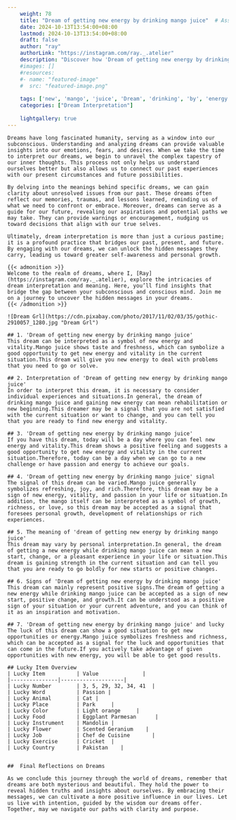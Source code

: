 ```yaml
---
    weight: 78
    title: "Dream of getting new energy by drinking mango juice"  # Assuming 'title' column exists
    date: 2024-10-13T13:54:00+08:00
    lastmod: 2024-10-13T13:54:00+08:00
    draft: false
    author: "ray"
    authorLink: "https://instagram.com/ray._.atelier"
    description: "Discover how 'Dream of getting new energy by drinking mango juice' can interpret your future and uncover its significant meanings in your life."
    #images: []
    #resources:
    #- name: "featured-image"
    #  src: "featured-image.png"
    
    tags: ['new', 'mango', 'juice', 'Dream', 'drinking', 'by', 'energy', 'of', 'getting']
    categories: ["Dream Interpretation"]
    
    lightgallery: true
---
```

    
    Dreams have long fascinated humanity, serving as a window into our subconscious. Understanding and analyzing dreams can provide valuable insights into our emotions, fears, and desires. When we take the time to interpret our dreams, we begin to unravel the complex tapestry of our inner thoughts. This process not only helps us understand ourselves better but also allows us to connect our past experiences with our present circumstances and future possibilities.
    
    By delving into the meanings behind specific dreams, we can gain clarity about unresolved issues from our past. These dreams often reflect our memories, traumas, and lessons learned, reminding us of what we need to confront or embrace. Moreover, dreams can serve as a guide for our future, revealing our aspirations and potential paths we may take. They can provide warnings or encouragement, nudging us toward decisions that align with our true selves.
    
    Ultimately, dream interpretation is more than just a curious pastime; it is a profound practice that bridges our past, present, and future. By engaging with our dreams, we can unlock the hidden messages they carry, leading us toward greater self-awareness and personal growth.
    
    {{< admonition >}}
    Welcome to the realm of dreams, where I, [Ray](https://instagram.com/ray._.atelier), explore the intricacies of dream interpretation and meaning. Here, you’ll find insights that bridge the gap between your subconscious and conscious mind. Join me on a journey to uncover the hidden messages in your dreams.
    {{< /admonition >}}
    
    ![Dream Grl](https://cdn.pixabay.com/photo/2017/11/02/03/35/gothic-2910057_1280.jpg "Dream Grl")
    
    ## 1. 'Dream of getting new energy by drinking mango juice'
    This dream can be interpreted as a symbol of new energy and vitality.Mango juice shows taste and freshness, which can symbolize a good opportunity to get new energy and vitality in the current situation.This dream will give you new energy to deal with problems that you need to go or solve.
    
    ## 2. Interpretation of 'Dream of getting new energy by drinking mango juice'
    In order to interpret this dream, it is necessary to consider individual experiences and situations.In general, the dream of drinking mango juice and gaining new energy can mean rehabilitation or new beginning.This dreamer may be a signal that you are not satisfied with the current situation or want to change, and you can tell you that you are ready to find new energy and vitality.
    
    ## 3. 'Dream of getting new energy by drinking mango juice'
    If you have this dream, today will be a day where you can feel new energy and vitality.This dream shows a positive feeling and suggests a good opportunity to get new energy and vitality in the current situation.Therefore, today can be a day when we can go to a new challenge or have passion and energy to achieve our goals.
    
    ## 4. 'Dream of getting new energy by drinking mango juice' signal
    The signal of this dream can be varied.Mango juice generally symbolizes refreshing, joy, and rich.Therefore, this dream may be a sign of new energy, vitality, and passion in your life or situation.In addition, the mango itself can be interpreted as a symbol of growth, richness, or love, so this dream may be accepted as a signal that foresees personal growth, development of relationships or rich experiences.
    
    ## 5. The meaning of 'dream of getting new energy by drinking mango juice'
    This dream may vary by personal interpretation.In general, the dream of getting a new energy while drinking mango juice can mean a new start, change, or a pleasant experience in your life or situation.This dream is gaining strength in the current situation and can tell you that you are ready to go boldly for new starts or positive changes.
    
    ## 6. Signs of 'Dream of getting new energy by drinking mango juice'
    This dream can mainly represent positive signs.The dream of getting a new energy while drinking mango juice can be accepted as a sign of new start, positive change, and growth.It can be understood as a positive sign of your situation or your current adventure, and you can think of it as an inspiration and motivation.
    
    ## 7. 'Dream of getting new energy by drinking mango juice' and lucky
    The luck of this dream can show a good situation to get new opportunities or energy.Mango juice symbolizes freshness and richness, which can be accepted as a signal for the luck and opportunities that can come in the future.If you actively take advantage of given opportunities with new energy, you will be able to get good results.
    
    ## Lucky Item Overview
    | Lucky Item          | Value              |
    |---------------|--------------------|
    | Lucky Number        | 3, 5, 29, 32, 34, 41  |
    | Lucky Word          | Passion |
    | Lucky Animal        | Cat |
    | Lucky Place         | Park     |
    | Lucky Color         | Light orange     |
    | Lucky Food          | Eggplant Parmesan      |
    | Lucky Instrument    | Mandolin |
    | Lucky Flower        | Scented Geranium    |
    | Lucky Job           | Chef de Cuisine       |
    | Lucky Exercise      | Cricket  |
    | Lucky Country       | Pakistan    |
    
    
    ##  Final Reflections on Dreams
    
    As we conclude this journey through the world of dreams, remember that dreams are both mysterious and beautiful. They hold the power to reveal hidden truths and insights about ourselves. By embracing their messages, we can cultivate a more positive influence in our lives. Let us live with intention, guided by the wisdom our dreams offer. Together, may we navigate our paths with clarity and purpose.
    